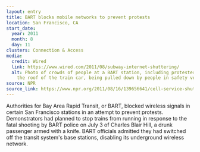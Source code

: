 ```yaml
---
layout: entry
title: BART blocks mobile networks to prevent protests
location: San Francisco, CA
start_date:
  year: 2011
  month: 8
  day: 11
clusters: Connection & Access
media:
  credit: Wired
  link: https://www.wired.com/2011/08/subway-internet-shuttering/
  alt: Photo of crowds of people at a BART station, including protesters grasping
    the roof of the train car, being pulled down by people in safety vests.
source: NPR
source_link: https://www.npr.org/2011/08/16/139656641/cell-service-shutdown-raises-free-speech-questions
---
```

Authorities for Bay Area Rapid Transit, or BART, blocked wireless signals in certain San Francisco stations in an attempt to prevent protests. Demonstrators had planned to stop trains from running in response to the fatal shooting by BART police on July 3 of Charles Blair Hill, a drunk passenger armed with a knife. BART officials admitted they had switched off the transit system's base stations, disabling its underground wireless network.